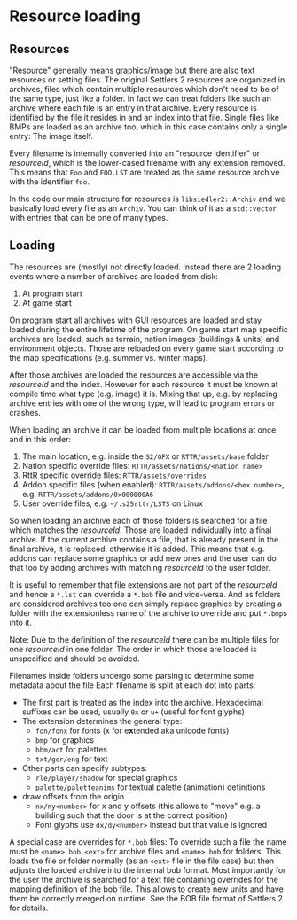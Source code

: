 <!--
Copyright (C) 2018 - 2021 Settlers Freaks <sf-team at siedler25.org>

SPDX-License-Identifier: GPL-2.0-or-later
-->

# Resource loading

## Resources

"Resource" generally means graphics/image but there are also text resources or setting files.
The original Settlers 2 resources are organized in archives, files which contain multiple resources which don't need to be of the same type, just like a folder.
In fact we can treat folders like such an archive where each file is an entry in that archive.
Every resource is identified by the file it resides in and an index into that file.
Single files like BMPs are loaded as an archive too, which in this case contains only a single entry: The image itself.

Every filename is internally converted into an "resource identifier" or *resourceId*, which is the lower-cased filename with any extension removed.
This means that `Foo` and `FOO.LST` are treated as the same resource archive with the identifier `foo`.

In the code our main structure for resources is `libsiedler2::Archiv` and we basically load every file as an `Archiv`.
You can think of it as a `std::vector` with entries that can be one of many types.

## Loading

The resources are (mostly) not directly loaded.
Instead there are 2 loading events where a number of archives are loaded from disk:

1. At program start
2. At game start

On program start all archives with GUI resources are loaded and stay loaded during the entire lifetime of the program.
On game start map specific archives are loaded, such as terrain, nation images (buildings & units) and environment objects.
Those are reloaded on every game start according to the map specifications (e.g. summer vs. winter maps).

After those archives are loaded the resources are accessible via the *resourceId* and the index.
However for each resource it must be known at compile time what type (e.g. image) it is.
Mixing that up, e.g. by replacing archive entries with one of the wrong type, will lead to program errors or crashes.

When loading an archive it can be loaded from multiple locations at once and in this order:

1. The main location, e.g. inside the `S2/GFX` or `RTTR/assets/base` folder
2. Nation specific override files: `RTTR/assets/nations/<nation name>`
3. RttR specific override files: `RTTR/assets/overrides`
4. Addon specific files (when enabled): `RTTR/assets/addons/<hex number>`, e.g. `RTTR/assets/addons/0x000000A6`
5. User override files, e.g. `~/.s25rttr/LSTS` on Linux

So when loading an archive each of those folders is searched for a file which matches the *resourceId*.
Those are loaded individually into a final archive.
If the current archive contains a file, that is already present in the final archive, it is replaced, otherwise it is added.
This means that e.g. addons can replace some graphics or add new ones and the user can do that too by adding archives with matching *resourceId* to the user folder.

It is useful to remember that file extensions are not part of the *resourceId* and hence a `*.lst` can override a `*.bob` file and vice-versa.
And as folders are considered archives too one can simply replace graphics by creating a folder with the extensionless name of the archive to override and put `*.bmp`s into it.

Note: Due to the definition of the *resourceId* there can be multiple files for one *resourceId* in one folder.
The order in which those are loaded is unspecified and should be avoided.

Filenames inside folders undergo some parsing to determine some metadata about the file
Each filename is split at each dot into parts:

- The first part is treated as the index into the archive. Hexadecimal suffixes can be used, usually `0x` or `u+` (useful for font glyphs)
- The extension determines the general type:
  - `fon/fonx` for fonts (x for e**x**tended aka unicode fonts)
  - `bmp` for graphics
  - `bbm/act` for palettes
  - `txt/ger/eng` for text
- Other parts can specify subtypes:
  - `rle/player/shadow` for special graphics
  - `palette/paletteanims` for textual palette (animation) definitions
- draw offsets from the origin
  - `nx/ny<number>` for x and y offsets  (this allows to "move" e.g. a building such that the door is at the correct position)
  - Font glyphs use `dx/dy<number>` instead but that value is ignored

A special case are overrides for `*.bob` files:
To override such a file the name must be `<name>.bob.<ext>` for archive files and `<name>.bob` for folders.
This loads the file or folder normally (as an `<ext>` file in the file case) but then adjusts the loaded archive into the internal bob format.
Most importantly for the user the archive is searched for a text file containing overrides for the mapping definition of the bob file.
This allows to create new units and have them be correctly merged on runtime.
See the BOB file format of Settlers 2 for details.
